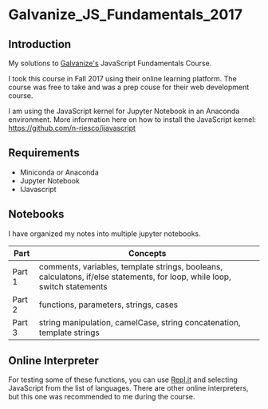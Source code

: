 # Galvanize_JS_Fundamentals_2017
## Introduction 
My solutions to [Galvanize's](https://www.galvanize.com/) JavaScript Fundamentals Course. 

I took this course in Fall 2017 using their online learning platform. The course was free to take and was a prep couse for their web development course. 

I am using the JavaScript kernel for Jupyter Notebook in an Anaconda environment. More information here on how to install the JavaScript kernel: https://github.com/n-riesco/ijavascript

## Requirements
* Miniconda or Anaconda
* Jupyter Notebook
* IJavascript

## Notebooks
I have organized my notes into multiple jupyter notebooks.

|   Part | Concepts  |  
|---|---|
|  Part 1 |  comments, variables, template strings, booleans, calculatons, if/else statements, for loop, while loop, switch statements |   
|  Part 2 |  functions, parameters, strings, cases |   
|  Part 3 |  string manipulation, camelCase, string concatenation, template strings |   

## Online Interpreter 
For testing some of these functions, you can use [Repl.it](https://repl.it/) and selecting JavaScript from the list of languages. There are other online interpreters, but this one was recommended to me during the course.
